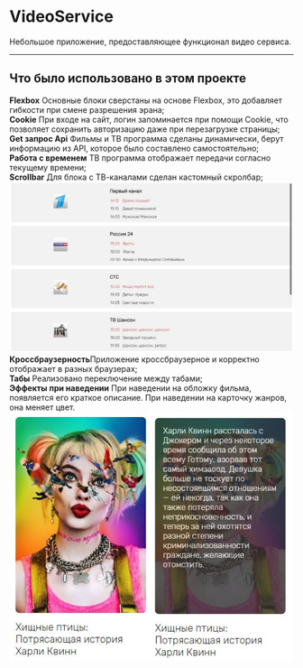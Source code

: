# VideoService
Небольшое приложение, предоставляющее функционал видео сервиса.<hr>
## Что было использовано в этом проекте
**Flexbox** Основные блоки сверстаны на основе Flexbox, это добавляет гибкости при смене разрешения эрана;  
**Cookie** При входе на сайт, логин запоминается при помощи Cookie, что позволяет сохранить авторизацию даже при перезагрузке страницы;  
**Get запрос Api** Фильмы и ТВ программа сделаны динамически, берут информацию из API, которое было составлено самостоятельно;  
**Работа с временем** ТВ программа отображает передачи согласно текущему времени;  
**Scrollbar** Для блока с ТВ-каналами сделан кастомный скролбар;  
![](screenshot/Scrollbar.JPG)
**Кроссбраузерность**Приложение кроссбраузерное и корректно отображает в разных браузерах;  
**Табы** Реализовано переключение между табами;  
**Эффекты при наведении** При наведении на обложку фильма, появляется его краткое описание. При наведении на карточку жанров, она меняет цвет.  
![](screenshot/Description.JPG)
